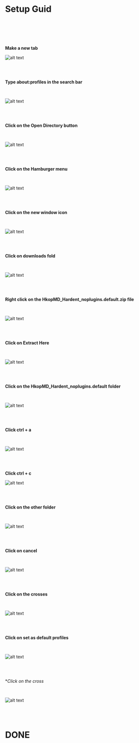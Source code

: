 # Setup Guid

<br>
<br>
<br>
<br>

 **Make a new tab** 

![alt text](https://raw.githubusercontent.com/HkopMD/Hardent-firefox-MAX/master/Img/1.png)


<br>
<br>

**Type about:profiles in the search bar**

<br>

![alt text](https://raw.githubusercontent.com/HkopMD/Hardent-firefox-MAX/master/Img/2.png)


<br>
<br>

**Click on the Open Directory button**

<br>

![alt text](https://raw.githubusercontent.com/HkopMD/Hardent-firefox-MAX/master/Img/3.png)


<br>
<br>

**Click on the Hamburger menu**

<br>

![alt text](https://raw.githubusercontent.com/HkopMD/Hardent-firefox-MAX/master/Img/4.png)


<br>
<br>

**Click on the new window icon**

<br>

![alt text](https://raw.githubusercontent.com/HkopMD/Hardent-firefox-MAX/master/Img/5%2C2.png)

<br>
<br>

**Click on downloads fold**

<br>

![alt text](https://raw.githubusercontent.com/HkopMD/Hardent-firefox-MAX/master/Img/6.png)

<br>
<br>

**Right click on the HkopMD_Hardent_noplugins.default.zip file**

<br>

![alt text](https://raw.githubusercontent.com/HkopMD/Hardent-firefox-MAX/master/Img/7.png)

<br>
<br>

**Click on Extract Here**

<br>

![alt text](https://raw.githubusercontent.com/HkopMD/Hardent-firefox-MAX/master/Img/8.png)

<br>
<br>

**Click on the HkopMD_Hardent_noplugins.default folder**

<br>

![alt text](https://raw.githubusercontent.com/HkopMD/Hardent-firefox-MAX/master/Img/9.png)

<br>
<br>

**Click ctrl + a**

<br>

![alt text](https://raw.githubusercontent.com/HkopMD/Hardent-firefox-MAX/master/Img/10.png)

<br>
<br>

**Click ctrl + c**

![alt text](https://raw.githubusercontent.com/HkopMD/Hardent-firefox-MAX/master/Img/11.png)

<br>
<br>

**Click on the other folder**

<br>

![alt text](https://raw.githubusercontent.com/HkopMD/Hardent-firefox-MAX/master/Img/12.png)

<br>
<br>

**Click on cancel**

<br>

![alt text](https://raw.githubusercontent.com/HkopMD/Hardent-firefox-MAX/master/Img/13.png)

<br>
<br>

**Click on the crosses**

<br>

![alt text](https://raw.githubusercontent.com/HkopMD/Hardent-firefox-MAX/master/Img/14.png)

<br>
<br>

**Click on set as default profiles**

<br>

![alt text](https://raw.githubusercontent.com/HkopMD/Hardent-firefox-MAX/master/Img/15.png)

<br>
<br>

**Click on the cross*

<br>

![alt text](https://raw.githubusercontent.com/HkopMD/Hardent-firefox-MAX/master/Img/16.png)


<br>
<br>

# DONE












